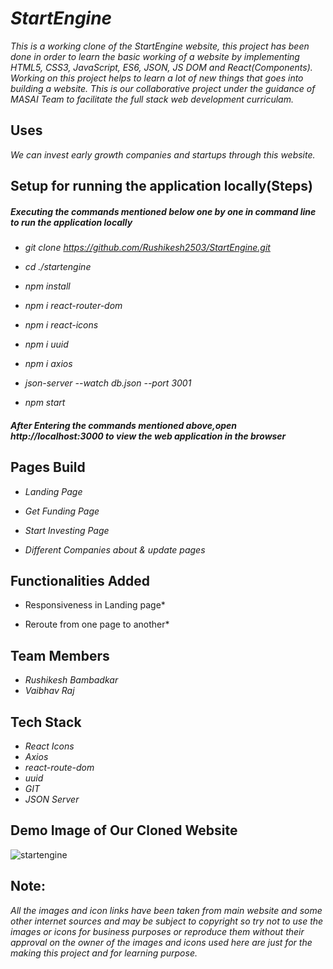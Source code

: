 # *StartEngine*

*This is a working clone of the StartEngine website, this project has been done in order to learn the basic working of a website by implementing HTML5, CSS3, JavaScript, ES6, JSON, JS DOM and React(Components). Working on this project helps to learn a lot of new things that goes into building a website. This is our collaborative project under the guidance of MASAI Team to facilitate the full stack web development curriculam.* 

## Uses

*We can invest early growth companies and startups through this website.*

## Setup for running the application locally(Steps)

 ##### Executing the commands mentioned below one by one in command line to run the application locally

* *git clone https://github.com/Rushikesh2503/StartEngine.git*

* *cd ./startengine*

* *npm install*
* *npm i react-router-dom*
* *npm i react-icons*
* *npm i uuid*
* *npm i axios*

* *json-server --watch db.json --port 3001*

* *npm start*

 ##### After Entering the commands mentioned above,open http://localhost:3000 to view the web application in the browser

## Pages Build

* *Landing Page*

* *Get Funding Page*

* *Start Investing Page*

* *Different Companies about & update pages*

## Functionalities Added

* Responsiveness in Landing page*

* Reroute from one page to another*

## Team Members

* *Rushikesh Bambadkar*
* *Vaibhav Raj*

## Tech Stack

* *React Icons*
* *Axios*
* *react-route-dom*
* *uuid*
* *GIT*
* *JSON Server*

## Demo Image of Our Cloned Website
![startengine](https://user-images.githubusercontent.com/82999542/126889562-f1a70a64-4d3e-49b6-ab55-e8d3e0aa7527.png)


## Note:
*All the images and icon links have been taken from main website and some other internet sources and may be subject to copyright so try not to use the images or icons for business purposes or reproduce them without their approval on the owner of the images and icons used here are just for the making this project and for learning purpose.*


